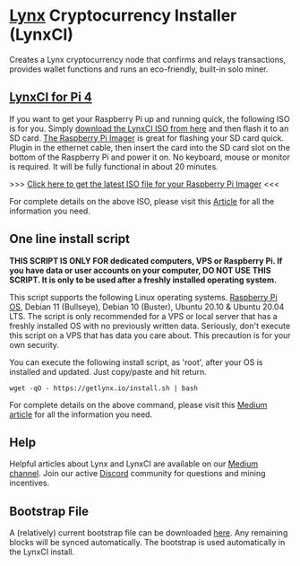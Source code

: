 # [Lynx][1] Cryptocurrency Installer (LynxCI)

Creates a Lynx cryptocurrency node that confirms and relays transactions, provides wallet functions and runs an eco-friendly, built-in solo miner.

## [LynxCI for Pi 4][3]

If you want to get your Raspberry Pi up and running quick, the following ISO is for you. Simply [download the LynxCI ISO from here][4] and then flash it to an SD card. [The Raspberry Pi Imager][5] is great for flashing your SD card quick. Plugin in the ethernet cable, then insert the card into the SD card slot on the bottom of the Raspberry Pi and power it on. No keyboard, mouse or monitor is required. It will be fully functional in about 20 minutes.

\>>> [Click here to get the latest ISO file for your Raspberry Pi Imager][3] <<<

For complete details on the above ISO, please visit this [Article][9] for all the information you need.

## One line install script

**THIS SCRIPT IS ONLY FOR dedicated computers, VPS or Raspberry Pi. If you have data or user accounts on your computer, DO NOT USE THIS SCRIPT. It is only to be used after a freshly installed operating system.**

This script supports the following Linux operating systems. [Raspberry Pi OS][2], Debian 11 (Bullseye), Debian 10 (Buster), Ubuntu 20.10 & Ubuntu 20.04 LTS. The script is only recommended for a VPS or local server that has a freshly installed OS with no previously written data. Seriously, don't execute this script on a VPS that has data you care about. This precaution is for your own security.

You can execute the following install script, as 'root', after your OS is installed and updated. Just copy/paste and hit return. 

	wget -qO - https://getlynx.io/install.sh | bash

For complete details on the above command, please visit this [Medium article][9] for all the information you need.

## Help

Helpful articles about Lynx and LynxCI are available on our [Medium channel][7]. Join our active [Discord][8] community for questions and mining incentives.

## Bootstrap File

A (relatively) current bootstrap file can be downloaded [here][14]. Any remaining blocks will be synced automatically. The bootstrap is used automatically in the LynxCI install.

[1]:	https://getlynx.io
[2]:	https://www.raspberrypi.org/software/operating-systems/
[3]:	https://github.com/getlynx/LynxCI/releases/download/v27-ISO/2021-01-11-LynxCI.tar.gz
[4]:	https://github.com/getlynx/LynxCI/releases/tag/v27-ISO
[5]:	https://www.raspberrypi.org/software/
[7]:	https://medium.com/lynx-blockchain
[8]:	https://discord.getlynx.io/
[9]:	https://docs.getlynx.io/lynx-core/lynxci/iso-for-raspberry-pi
[14]:	https://github.com/getlynx/LynxBootstrap/releases
